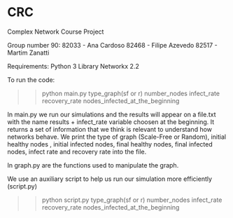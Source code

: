 # CRC
Complex Network Course Project

Group number 90:
82033 - Ana Cardoso
82468 - Filipe Azevedo
82517 - Martim Zanatti

Requirements:
	Python 3
	Library Networkx 2.2

To run the code:
>> python main.py type_graph(sf or r) number_nodes infect_rate recovery_rate nodes_infected_at_the_beginning 


In main.py we run our simulations and the results will appear on a file.txt with the name results + infect_rate variable choosen at the beginning. It returns a set of information that we think is relevant to understand how networks behave. We print the type of graph (Scale-Free or Random), initial healthy nodes , initial infected nodes, final healthy nodes, final infected nodes, infect rate and recovery rate into the file.

In graph.py are the functions used to manipulate the graph.   

We use an auxiliary script to help us run our simulation more efficiently (script.py)
>> python script.py type_graph(sf or r) number_nodes infect_rate recovery_rate nodes_infected_at_the_beginning 








